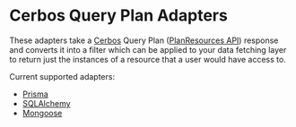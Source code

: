 # Cerbos Query Plan Adapters

These adapters take a [Cerbos](https://cerbos.dev) Query Plan ([PlanResources API](https://docs.cerbos.dev/cerbos/latest/api/index.html#resources-query-plan)) response and converts it into a filter which can be applied to your data fetching layer to return just the instances of a resource that a user would have access to.

Current supported adapters:

- [Prisma](https://github.com/cerbos/query-plan-adapters/tree/main/prisma)
- [SQLAlchemy](https://github.com/cerbos/query-plan-adapters/tree/main/sqlalchemy)
- [Mongoose](https://github.com/cerbos/query-plan-adapters/tree/main/mongoose)
